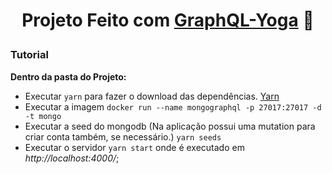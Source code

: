 <h1 align="center">

  **Projeto Feito com [GraphQL-Yoga](https://github.com/prisma-labs/graphql-yoga)** 🧘

</h1>

### Tutorial

**Dentro da pasta do Projeto:**

- Executar `yarn` para fazer o download das dependências. [Yarn](https://yarnpkg.com/) 
- Executar a imagem `docker run --name mongographql -p 27017:27017 -d -t mongo`
- Executar a seed do mongodb (Na aplicação possui uma mutation para criar conta também, se necessário.) `yarn seeds`
- Executar o servidor `yarn start` onde é executado em *http://localhost:4000/*;